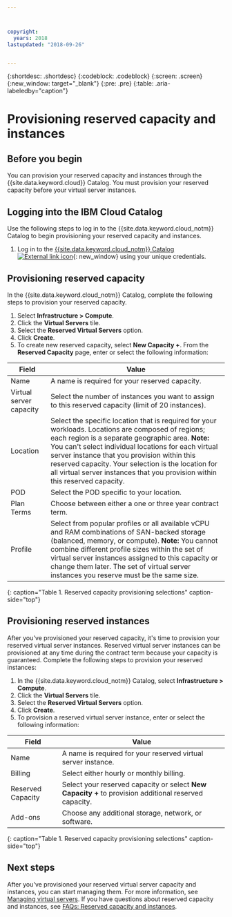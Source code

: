 ```yaml
---



copyright:
  years: 2018
lastupdated: "2018-09-26"


---
```


{:shortdesc: .shortdesc}
{:codeblock: .codeblock}
{:screen: .screen}
{:new_window: target="_blank"}
{:pre: .pre}
{:table: .aria-labeledby="caption"}

# Provisioning reserved capacity and instances

## Before you begin 

You can provision your reserved capacity and instances through the {{site.data.keyword.cloud}} Catalog. You must provision your reserved capacity before your virtual server instances.

## Logging into the IBM Cloud Catalog

Use the following steps to log in to the {{site.data.keyword.cloud_notm}} Catalog to begin provisioning your reserved capacity and instances.

  1. Log in to the [{{site.data.keyword.cloud_notm}} Catalog ![External link icon](../icons/launch-glyph.svg "External link icon")](https://console.bluemix.net/catalog/){: new_window} using your unique credentials. 

## Provisioning reserved capacity 

In the {{site.data.keyword.cloud_notm}} Catalog, complete the following steps to provision your reserved capacity.

  1. Select **Infrastructure > Compute**.
  2. Click the **Virtual Servers** tile.
  3. Select the **Reserved Virtual Servers** option.
  4. Click **Create**.
  5. To create new reserved capacity, select **New Capacity +**. From the **Reserved Capacity** page, enter or select the following information: 

| Field                   | Value               |                                                                                                                                                                                                                                                                                                                                 
| ----------------------- | ------------------- |
| Name                    | A name is required for your reserved capacity. |                                                                                                                                                                                                                                                                                                       
| Virtual server capacity | Select the number of instances you want to assign to this reserved capacity (limit of 20 instances). |                                                                                                                                                                                                                                                
| Location                | Select the specific location that is required for your workloads. Locations are composed of regions; each region is a separate geographic area. **Note:** You can't select individual locations for each virtual server instance that you provision within this reserved capacity. Your selection is the location for all virtual server instances that you provision within this reserved capacity. |
| POD                     | Select the POD specific to your location. |
| Plan Terms              | Choose between either a one or three year contract term. |                                                                                                                                                                                                                                                                                            
| Profile                 | Select from popular profiles or all available vCPU and RAM combinations of SAN-backed storage (balanced, memory, or compute). **Note:** You cannot combine different profile sizes within the set of virtual server instances assigned to this capacity or change them later. The set of virtual server instances you reserve must be the same size. | 
{: caption="Table 1. Reserved capacity provisioning selections" caption-side="top"}


## Provisioning reserved instances

After you've provisioned your reserved capacity, it's time to provision your reserved virtual server instances. Reserved virtual server instances can be provisioned at any time during the contract term because your capacity is guaranteed. Complete the following steps to provision your reserved instances:

1. In the {{site.data.keyword.cloud_notm}} Catalog, select **Infrastructure > Compute**.
2. Click the **Virtual Servers** tile. 
3. Select the **Reserved Virtual Servers** option. 
4. Click **Create**. 
5. To provision a reserved virtual server instance, enter or select the following information:

| Field                     | Value               |                                                                                                                                                                                                                                                                                                                                 
| ------------------------- | ------------------- |
| Name                      | A name is required for your reserved virtual server instance. |                                                                                                                                                                                                                                                                                                       
| Billing                   | Select either hourly or monthly billing. |                                                                                                                                                                                                                                                
| Reserved Capacity         | Select your reserved capacity or select **New Capacity +** to provision additional reserved capacity. |                                                                                                                                                                                                     
| Add-ons                   | Choose any additional storage, network, or software. |                                                                                                                                                                                                                                                                                            
{: caption="Table 1. Reserved capacity provisioning selections" caption-side="top"}

## Next steps

After you've provisioned your reserved virtual server capacity and instances, you can start managing them. For more information, see [Managing virtual servers](vsi_managing.html). If you have questions about reserved capacity and instances, see [FAQs: Reserved capacity and instances](vsi_faqs_reserved.html). 
